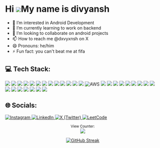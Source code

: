 

<!---
divyanshchawla23/divyanshchawla23 is a ✨ special ✨ repository because its `README.md` (this file) appears on your GitHub profile.
You can click the Preview link to take a look at your changes.
--->
Hi ![](https://user-images.githubusercontent.com/18350557/176309783-0785949b-9127-417c-8b55-ab5a4333674e.gif)My name is divyansh
======================================================================================================================================


*  👀 I’m interested in Android Development
* 🌱 I’m currently learning to work on backend
* 💞️ I’m looking to collaborate on android projects
* 📫 How to reach me @dxvyxnsh on X 
* 😄 Pronouns: he/him
* ⚡ Fun fact: you can't beat me at fifa





<h2>💻 Tech Stack:</h2>
<p align="left">
  <img src="https://img.shields.io/badge/c-%2300599C.svg?style=flat&logo=c&logoColor=white" />
  <img src="https://img.shields.io/badge/c++-%2300599C.svg?style=flat&logo=c%2B%2B&logoColor=white" />
  <img src="https://img.shields.io/badge/groovy-%234A4A4A.svg?style=flat&logo=apache-groovy&logoColor=white" />
  <img src="https://img.shields.io/badge/java-%23ED8B00.svg?style=flat&logo=java&logoColor=white" />
  <img src="https://img.shields.io/badge/kotlin-%230095D5.svg?style=flat&logo=kotlin&logoColor=white" />
  <img src="https://img.shields.io/badge/python-3670A0?style=flat&logo=python&logoColor=ffdd54" />
  
  <img src="https://img.shields.io/badge/android-%233DDC84.svg?style=flat&logo=android&logoColor=white" />
  <img src="https://img.shields.io/badge/Jetpack%20Compose-%2300C4B3.svg?style=flat&logo=jetpack-compose&logoColor=white" />
  <img src="https://img.shields.io/badge/spring%20boot-%236DB33F.svg?style=flat&logo=spring-boot&logoColor=white" />
  <img src="https://img.shields.io/badge/Spring%20Cloud-%236DB33F.svg?style=flat&logo=spring&logoColor=white" />
  <img src="https://img.shields.io/badge/Eureka-%23000000.svg?style=flat&logo=eureka&logoColor=white" />

  <img src="https://img.shields.io/badge/firebase-%23039BE5.svg?style=flat&logo=firebase&logoColor=white" />
  <img src="https://img.shields.io/badge/Amazon%20S3-%23232F3E.svg?style=flat&logo=amazon-aws&logoColor=white" />
  <img src="https://img.shields.io/badge/AWS-%23FF9900.svg?style=flat&logo=amazon-aws&logoColor=white" alt="AWS" />
  <img src="https://img.shields.io/badge/kubernetes-%23326CE5.svg?style=flat&logo=kubernetes&logoColor=white" />
  <img src="https://img.shields.io/badge/docker-%230db7ed.svg?style=flat&logo=docker&logoColor=white" />

  <img src="https://img.shields.io/badge/mysql-%2300f.svg?style=flat&logo=mysql&logoColor=white" />
  <img src="https://img.shields.io/badge/oracle-%23F80000.svg?style=flat&logo=oracle&logoColor=white" />
  <img src="https://img.shields.io/badge/SQL%20Server-%23CC2927.svg?style=flat&logo=microsoft-sql-server&logoColor=white" />

  <img src="https://img.shields.io/badge/maven-%23C71A36.svg?style=flat&logo=apache-maven&logoColor=white" />
  <img src="https://img.shields.io/badge/IntelliJ%20IDEA-%23000000.svg?style=flat&logo=intellij-idea&logoColor=white" />
  <img src="https://img.shields.io/badge/Debugger-%23000000.svg?style=flat&logo=jetbrains&logoColor=white" />
  <img src="https://img.shields.io/badge/github-%23121011.svg?style=flat&logo=github&logoColor=white" />
  <img src="https://img.shields.io/badge/git-%23F05032.svg?style=flat&logo=git&logoColor=white" />

  <img src="https://img.shields.io/badge/numpy-%23013243.svg?style=flat&logo=numpy&logoColor=white" />
  <img src="https://img.shields.io/badge/pandas-%23150458.svg?style=flat&logo=pandas&logoColor=white" />
  <img src="https://img.shields.io/badge/Apache%20Airflow-%23017CEE.svg?style=flat&logo=apache-airflow&logoColor=white" />

  <img src="https://img.shields.io/badge/Tesseract-%231A73E8.svg?style=flat&logo=tesseract-ocr&logoColor=white" />
  <img src="https://img.shields.io/badge/REST%20API-%23000000.svg?style=flat&logo=rest&logoColor=white" />
  <img src="https://img.shields.io/badge/SOAP%20API-%23000000.svg?style=flat&logo=soap&logoColor=white" />
</p>





<h2>🌐 Socials:</h2>
<p align="left">
  <a href="https://instagram.com/divyxnsh17" target="_blank">
    <img src="https://img.shields.io/badge/Instagram-%23E4405F.svg?style=flat&logo=instagram&logoColor=white" alt="Instagram" />
  </a>
  <a href="https://linkedin.com/in/divyanshchawla" target="_blank">
    <img src="https://img.shields.io/badge/LinkedIn-%230077B5.svg?style=flat&logo=linkedin&logoColor=white" alt="LinkedIn" />
  </a>
  <a href="https://x.com/divyxnsh17" target="_blank">
    <img src="https://img.shields.io/badge/X-%2318171A.svg?style=flat&logo=X&logoColor=white" alt="X (Twitter)" />
  </a>
  <a href="https://leetcode.com/divyanshchawla" target="_blank">
    <img src="https://img.shields.io/badge/LeetCode-%23FFA116.svg?style=flat&logo=leetcode&logoColor=white" alt="LeetCode" />
  </a>
</p>



<p align="center">
<small>View Counter:</small><br>
<img src="https://profile-counter.glitch.me/divyanshchawla23/count.svg" /> 
</p>

<div align="center">
  
[![GitHub Streak](https://streak-stats.demolab.com?user=divyanshchawla23&theme=highcontrast&hide_border=true)](https://git.io/streak-stats)

</div>
